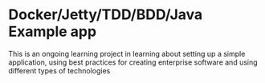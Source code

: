 # Docker/Jetty/TDD/BDD/Java Example app

This is an ongoing learning project in learning about setting up a simple application, using best practices for creating enterprise software and using different types of technologies